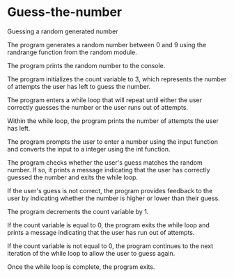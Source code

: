 # Guess-the-number
Guessing a random generated number


The program generates a random number between 0 and 9 using the randrange function from the random module.

The program prints the random number to the console.

The program initializes the count variable to 3, which represents the number of attempts the user has left to guess the number.

The program enters a while loop that will repeat until either the user correctly guesses the number or the user runs out of attempts.

Within the while loop, the program prints the number of attempts the user has left.

The program prompts the user to enter a number using the input function and converts the input to a integer using the int function.

The program checks whether the user's guess matches the random number. If so, it prints a message indicating that the user has correctly guessed the number and exits the while loop.

If the user's guess is not correct, the program provides feedback to the user by indicating whether the number is higher or lower than their guess.

The program decrements the count variable by 1.

If the count variable is equal to 0, the program exits the while loop and prints a message indicating that the user has run out of attempts.

If the count variable is not equal to 0, the program continues to the next iteration of the while loop to allow the user to guess again.

Once the while loop is complete, the program exits.
